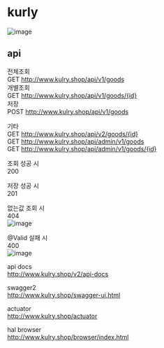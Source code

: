 # kurly

![image](https://user-images.githubusercontent.com/46153703/115948416-38baff80-a509-11eb-8b28-11650ff9542d.png)

## api
전체조회  
GET http://www.kulry.shop/api/v1/goods  
개별조회  
GET http://www.kulry.shop/api/v1/goods/{id}  
저장  
POST http://www.kulry.shop/api/v1/goods  

기타  
GET http://www.kulry.shop/api/v2/goods/{id}  
GET http://www.kulry.shop/api/admin/v1/goods  
GET http://www.kulry.shop/api/admin/v1/goods/{id}  

조회 성공 시  
200  

저장 성공 시  
201  

없는값 조회 시  
404  
![image](https://user-images.githubusercontent.com/46153703/115948557-a8c98580-a509-11eb-985e-d53c514a156e.png)  

@Valid 실패 시  
400  
![image](https://user-images.githubusercontent.com/46153703/115948602-f514c580-a509-11eb-866a-ca6bef91a586.png)  
 
api docs  
http://www.kulry.shop/v2/api-docs  

swagger2  
http://www.kulry.shop/swagger-ui.html  

actuator  
http://www.kulry.shop/actuator  

hal browser  
http://www.kulry.shop/browser/index.html  
